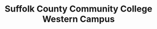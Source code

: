 ---
layout: repo
title: "Suffolk County Community College Western Campus"
id: 18872
permalink: repos/18872/
---